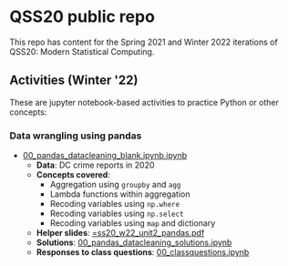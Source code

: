 # QSS20 public repo

This repo has content for the Spring 2021 and Winter 2022 iterations of QSS20: Modern Statistical Computing.

## Activities (Winter '22)

These are jupyter notebook-based activities to practice Python or other concepts:

### Data wrangling using pandas

- [00_pandas_datacleaning_blank.ipynb.ipynb](https://github.com/rebeccajohnson88/qss20_slides_activities/blob/main/activities/w22_activities/00_pandas_datacleaning_blank.ipynb)
  - **Data**: DC crime reports in 2020
  - **Concepts covered**:
    - Aggregation using `groupby` and `agg`
    - Lambda functions within aggregation
    - Recoding variables using `np.where`
    - Recoding variables using `np.select`
    - Recoding variables using `map` and dictionary
  - **Helper slides**: [=ss20_w22_unit2_pandas.pdf](https://github.com/rebeccajohnson88/qss20_slides_activities/blob/main/slides/w22_slides/qss20_w22_unit2_pandas.pdf)
  - **Solutions**: [00_pandas_datacleaning_solutions.ipynb](https://github.com/rebeccajohnson88/qss20_slides_activities/blob/main/activities/w22_activities/solutions/00_pandas_datacleaning_solutions.ipynb)
  - **Responses to class questions**: [00_classquestions.ipynb](https://github.com/rebeccajohnson88/qss20_slides_activities/blob/main/activities/w22_activities/00_classquestions.ipynb)

